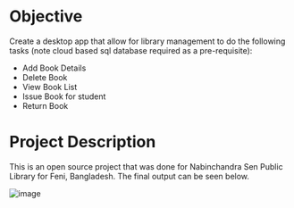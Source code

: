 # Objective

Create a desktop app that allow for library management to do the following tasks (note cloud based sql database required as a pre-requisite):
- Add Book Details
- Delete Book
- View Book List
- Issue Book for student 
- Return Book

# Project Description

This is an open source project that was done for Nabinchandra Sen Public Library for Feni, Bangladesh. The final output can be seen below. 

![image](https://user-images.githubusercontent.com/44847906/153692952-d45e353b-c67d-4f21-a36a-e747203f26fe.png)
